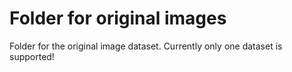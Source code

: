 # Folder for original images
Folder for the original image dataset.
Currently only one dataset is supported!
